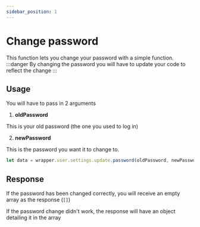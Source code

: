 ```yaml
---
sidebar_position: 1
---
```


# Change password

This function lets you change your password with a simple function.
:::danger
By changing the password you will have to update your code to reflect the change
:::

## Usage

You will have to pass in 2 arguments
1. **oldPassword**

This is your old password (the one you used to log in)

2. **newPassword**

This is the password you want it to change to. 

```js
let data = wrapper.user.settings.update.password(oldPassword, newPassword)
```

## Response

If the password has been changed correctly, you will receive an empty array as the response (`[]`)

If the password change didn't work, the response will have an object detailing it in the array